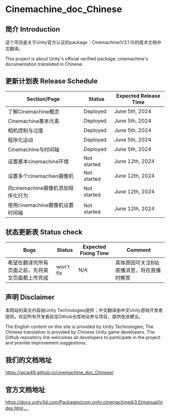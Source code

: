 # Cinemachine_doc_Chinese

## 简介 Introduction

这个项目是关于Unity官方认证的package：Cinemachine(V3.1.0)的技术文档中文翻译。

This project is about Unity's official verified package: cinemachine's documentation translated in Chinese.

## 更新计划表 Release Schedule

| Section/Page       | Status          | Expected Release Time  |
|--------------------|-----------------|--------------------|
| 了解Cinemachine概念 | Deployed     | June 5th, 2024     |
| Cinemachine基本元素 | Deployed     | June 5th, 2024     |
| 相机控制与过度       | Deployed     | June 5th, 2024     |
| 程序化运动          | Deployed     | June 5th, 2024     |
| Cinemachine与时间轴 | Deployed     | June 5th, 2024     |
| 设置基本cinemachine环境 | Not started     | June 12th, 2024     |
| 设置多个cinemachien摄像机 | Not started     | June 12th, 2024     |
| 向cinemachine摄像机添加程序化行为| Not started     | June 12th, 2024     |
| 使用cinemachine摄像机设置时间轴 | Not started     | June 12th, 2024     |

## 状态更新表 Status check

| Bugs       | Status          | Expected Fixing Time  |  Comment |
|--------------------|-----------------|--------------------|-----------------|
| 希望在翻译完所有页面之前，先将英文页面都上传完成 | won't fix     | N/A     | 具体原因可关注B站直播消息，将在直播时解答 |

## 声明 Disclaimer

本网站的英文内容由Unity Technologies提供；中文翻译由中文Unity游戏开发者提供。欢迎所有开发者前往Github仓库地址参与项目，提供改进建议。

The English content on this site is provided by Unity Technologies; The Chinese translation is provided by Chinese Unity game developers. The Github repository link welcomes all developers to participate in the project and provide improvement suggestions.

## 我们的文档地址

https://wcai49.github.io/cinemachine_doc_Chinese/

## 官方文档地址

[https://docs.unity3d.com/Packages/com.unity.cinemachine@3.0/manual/index.html 。](https://docs.unity3d.com/Packages/com.unity.cinemachine@3.1/manual/index.html)
